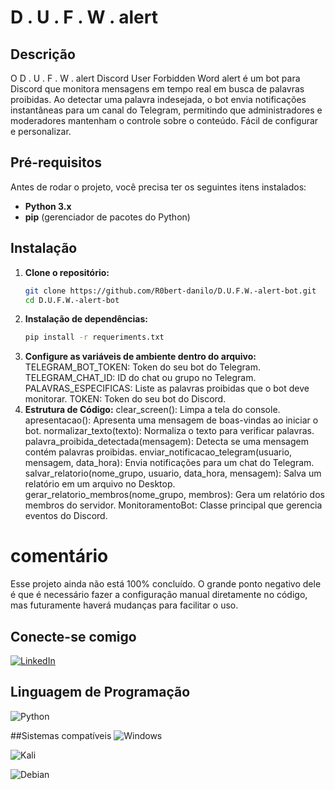 # D . U . F . W . alert

## Descrição

O D . U . F . W . alert Discord User Forbidden Word alert é um bot para Discord que monitora mensagens em tempo real em busca de palavras proibidas. Ao detectar uma palavra indesejada, o bot envia notificações instantâneas para um canal do Telegram, permitindo que administradores e moderadores mantenham o controle sobre o conteúdo. Fácil de configurar e personalizar.

## Pré-requisitos

Antes de rodar o projeto, você precisa ter os seguintes itens instalados:

- **Python 3.x**
- **pip** (gerenciador de pacotes do Python)

## Instalação

1. **Clone o repositório:**
   ```bash
   git clone https://github.com/R0bert-danilo/D.U.F.W.-alert-bot.git
   cd D.U.F.W.-alert-bot
2. **Instalação de dependências:**
   ```bash
   pip install -r requeriments.txt
3. **Configure as variáveis de ambiente dentro do arquivo:**
TELEGRAM_BOT_TOKEN: Token do seu bot do Telegram.
TELEGRAM_CHAT_ID: ID do chat ou grupo no Telegram.
PALAVRAS_ESPECIFICAS: Liste as palavras proibidas que o bot deve monitorar.
TOKEN: Token do seu bot do Discord.
4. **Estrutura de Código:**
clear_screen(): Limpa a tela do console.
apresentacao(): Apresenta uma mensagem de boas-vindas ao iniciar o bot.
normalizar_texto(texto): Normaliza o texto para verificar palavras.
palavra_proibida_detectada(mensagem): Detecta se uma mensagem contém palavras proibidas.
enviar_notificacao_telegram(usuario, mensagem, data_hora): Envia notificações para um chat do Telegram.
salvar_relatorio(nome_grupo, usuario, data_hora, mensagem): Salva um relatório em um arquivo no Desktop.
gerar_relatorio_membros(nome_grupo, membros): Gera um relatório dos membros do servidor.
MonitoramentoBot: Classe principal que gerencia eventos do Discord.

# comentário
Esse projeto ainda não está 100% concluído. O grande ponto negativo dele é que é necessário fazer a configuração manual diretamente no código, mas futuramente haverá mudanças para facilitar o uso.

## Conecte-se comigo
[![LinkedIn](https://img.shields.io/badge/LinkedIn-0077B5?style=for-the-badge&logo=linkedin&logoColor=white)](www.linkedin.com/in/robertdanilom)
## Linguagem de Programação
![Python](https://img.shields.io/badge/python-3670A0?style=for-the-badge&logo=python&logoColor=ffdd54)

##Sistemas compatíveis 
![Windows](https://img.shields.io/badge/Windows-000?style=for-the-badge&logo=windows&logoColor=2CA5E0)

![Kali](https://img.shields.io/badge/Kali-268BEE?style=for-the-badge&logo=kalilinux&logoColor=white)

![Debian](https://img.shields.io/badge/Debian-D70A53?style=for-the-badge&logo=debian&logoColor=white)
